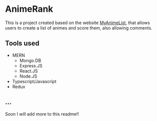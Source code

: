 # AnimeRank

This is a project created based on the website [MyAnimeList](https://myanimelist.net/), that allows users to create a list of animes and score them, also allowing comments.

## Tools used
- MERN
  - Mongo.DB
  - Express.JS
  - React.JS
  - Node.JS
- Typescript/Javascript
- Redux

## ...

Soon I will add more to this readme!!